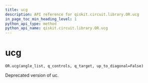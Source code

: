 ```yaml
---
title: ucg
description: API reference for qiskit.circuit.library.OR.ucg
in_page_toc_min_heading_level: 1
python_api_type: method
python_api_name: qiskit.circuit.library.OR.ucg
---
```


# ucg

<span id="qiskit.circuit.library.OR.ucg" />

`OR.ucg(angle_list, q_controls, q_target, up_to_diagonal=False)`

Deprecated version of uc.

